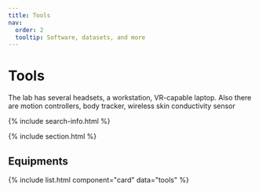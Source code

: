 ```yaml
---
title: Tools
nav:
  order: 2
  tooltip: Software, datasets, and more
---
```


# <i class="fas fa-tools"></i>Tools
The lab has  several headsets, a workstation, VR-capable laptop.  Also there are motion controllers, body tracker,   wireless skin conductivity sensor 

{% include search-info.html %}

{% include section.html %}

## Equipments

{% include list.html component="card" data="tools" %}

